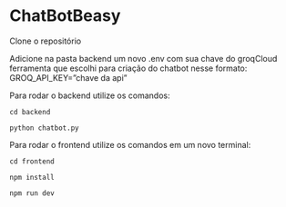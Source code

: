 # ChatBotBeasy
Clone o repositório

Adicione na pasta backend um novo .env com sua chave do groqCloud ferramenta que escolhi para criação do chatbot 
nesse formato: GROQ_API_KEY=”chave da api”

Para rodar o backend utilize os comandos:

`cd backend`

`python chatbot.py`

Para rodar o frontend utilize os comandos em um novo terminal:

`cd frontend`

`npm install`

`npm run dev`

